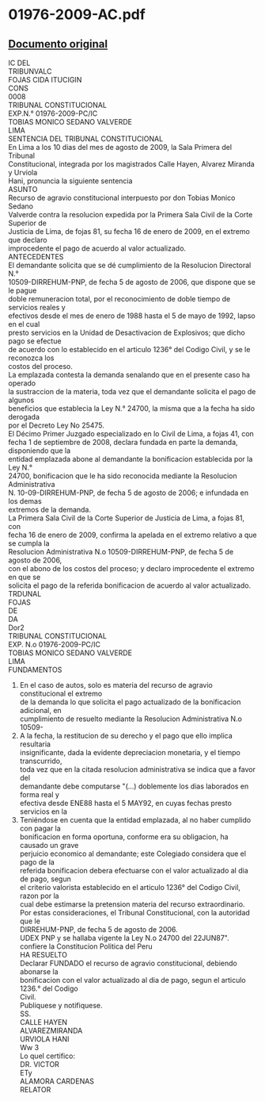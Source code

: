 
01976-2009-AC.pdf
=================
  
[Documento original](https://tc.gob.pe/jurisprudencia/2010/01976-2009-AC.pdf)  
---  
IC DEL  
TRIBUNVALC  
FOJAS CIDA ITUCIGIN  
CONS  
0008  
TRIBUNAL CONSTITUCIONAL  
EXP.N.° 01976-2009-PC/IC  
TOBIAS MONICO SEDANO VALVERDE  
LIMA  
SENTENCIA DEL TRIBUNAL CONSTITUCIONAL  
En Lima a los 10 dias del mes de agosto de 2009, la Sala Primera del Tribunal  
Constitucional, integrada por los magistrados Calle Hayen, Alvarez Miranda y Urviola  
Hani, pronuncia la siguiente sentencia  
ASUNTO  
Recurso de agravio constitucional interpuesto por don Tobias Monico Sedano  
Valverde contra la resolucion expedida por la Primera Sala Civil de la Corte Superior de  
Justicia de Lima, de fojas 81, su fecha 16 de enero de 2009, en el extremo que declaro  
improcedente el pago de acuerdo al valor actualizado.  
ANTECEDENTES  
El demandante solicita que se dé cumplimiento de la Resolucion Directoral N.°  
10509-DIRREHUM-PNP, de fecha 5 de agosto de 2006, que dispone que se le pague  
doble remuneracion total, por el reconocimiento de doble tiempo de servicios reales y  
efectivos desde el mes de enero de 1988 hasta el 5 de mayo de 1992, lapso en el cual  
presto servicios en la Unidad de Desactivacion de Explosivos; que dicho pago se efectue  
de acuerdo con lo establecido en el articulo 1236° del Codigo Civil, y se le reconozca los  
costos del proceso.  
La emplazada contesta la demanda senalando que en el presente caso ha operado  
la sustraccion de la materia, toda vez que el demandante solicita el pago de algunos  
beneficios que establecia la Ley N.° 24700, la misma que a la fecha ha sido derogada  
por el Decreto Ley No 25475.  
El Décimo Primer Juzgado especializado en lo Civil de Lima, a fojas 41, con  
fecha 1 de septiembre de 2008, declara fundada en parte la demanda, disponiendo que la  
entidad emplazada abone al demandante la bonificacion establecida por la Ley N.°  
24700, bonificacion que le ha sido reconocida mediante la Resolucion Administrativa  
N. 10-09-DIRREHUM-PNP, de fecha 5 de agosto de 2006; e infundada en los demas  
extremos de la demanda.  
La Primera Sala Civil de la Corte Superior de Justicia de Lima, a fojas 81, con  
fecha 16 de enero de 2009, confirma la apelada en el extremo relativo a que se cumpla la  
Resolucion Administrativa N.o 10509-DIRREHUM-PNP, de fecha 5 de agosto de 2006,  
con el abono de los costos del proceso; y declaro improcedente el extremo en que se  
solicita el pago de la referida bonificacion de acuerdo al valor actualizado.  
TRDUNAL  
FOJAS  
DE  
DA  
Dor2  
TRIBUNAL CONSTITUCIONAL  
EXP. N.o 01976-2009-PC/IC  
TOBIAS MONICO SEDANO VALVERDE  
LIMA  
FUNDAMENTOS  
1. En el caso de autos, solo es materia del recurso de agravio constitucional el extremo  
de la demanda lo que solicita el pago actualizado de la bonificacion adicional, en  
cumplimiento de resuelto mediante la Resolucion Administrativa N.o 10509-  
2. A la fecha, la restitucion de su derecho y el pago que ello implica resultaria  
insignificante, dada la evidente depreciacion monetaria, y el tiempo transcurrido,  
toda vez que en la citada resolucion administrativa se indica que a favor del  
demandante debe computarse "(...) doblemente los dias laborados en forma real y  
efectiva desde ENE88 hasta el 5 MAY92, en cuyas fechas presto servicios en la  
3. Teniéndose en cuenta que la entidad emplazada, al no haber cumplido con pagar la  
bonificacion en forma oportuna, conforme era su obligacion, ha causado un grave  
perjuicio economico al demandante; este Colegiado considera que el pago de la  
referida bonificacion debera efectuarse con el valor actualizado al dia de pago, segun  
el criterio valorista establecido en el articulo 1236° del Codigo Civil, razon por la  
cual debe estimarse la pretension materia del recurso extraordinario.  
Por estas consideraciones, el Tribunal Constitucional, con la autoridad que le  
DIRREHUM-PNP, de fecha 5 de agosto de 2006.  
UDEX PNP y se hallaba vigente la Ley N.o 24700 del 22JUN87".  
confiere la Constitucion Politica del Peru  
HA RESUELTO  
Declarar FUNDADO el recurso de agravio constitucional, debiendo abonarse la  
bonificacion con el valor actualizado al dia de pago, segun el articulo 1236.° del Codigo  
Civil.  
Publiquese y notifiquese.  
SS.  
CALLE HAYEN  
ALVAREZMIRANDA  
URVIOLA HANI  
Ww 3  
Lo quel certifico:  
DR. VICTOR  
ETy  
ALAMORA CARDENAS  
RELATOR